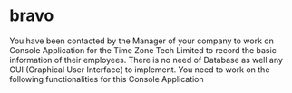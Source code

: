 # bravo
You have been contacted by the Manager of your company to work on Console Application for the Time Zone Tech Limited to record the basic information of their employees. There is no need of Database as well any GUI (Graphical User Interface) to implement. You need to work on the following functionalities for this Console Application
